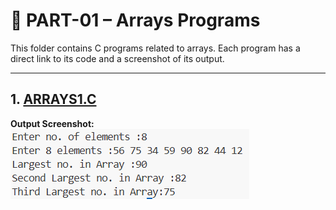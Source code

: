 # 📂 PART-01 – Arrays Programs

This folder contains C programs related to arrays. Each program has a direct link to its code and a screenshot of its output.

---

## 1. [ARRAYS1.C](PART-01/ARRAYS1.C)
**Output Screenshot:**
![ARRAYS1 Output](outputs/ARRAY-01.png)
